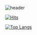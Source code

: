![header](https://capsule-render.vercel.app/api?type=shark&color=gradient&height=300&section=header&text=youseon%20&fontSize=90)

[![Hits](https://hits.seeyoufarm.com/api/count/incr/badge.svg?url=https%3A%2F%2Fgithub.com%2FyouseonHwang&count_bg=%23000000&title_bg=%23FF0000&icon=&icon_color=%23E7E7E7&title=hits&edge_flat=false)](https://hits.seeyoufarm.com)

<!-- Skills: JAVA / VUE.JS / REACT / JS / HTML / CSS
 -->
<!-- ![GitHub metrics](https://metrics.lecoq.io/youseonHwang)  
 -->
<!-- [<img src='https://cdn.jsdelivr.net/npm/simple-icons@3.0.1/icons/github.svg' alt='github' height='40'>](https://github.com/youseonHwang)  [<img src='https://cdn.jsdelivr.net/npm/simple-icons@3.0.1/icons/instagram.svg' alt='instagram' height='40'>](https://www.instagram.com/youseon__/)  
 -->
[![Top Langs](https://github-readme-stats.vercel.app/api/top-langs/?username=youseonHwang)](https://github.com/anuraghazra/github-readme-stats)

<!-- ![GitHub stats](https://github-readme-stats.vercel.app/api?username=youseonHwang&show_icons=true)  
 -->
